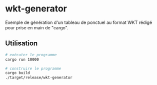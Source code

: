 # wkt-generator

Exemple de génération d'un tableau de ponctuel au format WKT rédigé pour prise en main de "cargo".

## Utilisation

```bash
# exécuter le programme
cargo run 10000

# construire le programme
cargo build
./target/release/wkt-generator
```


